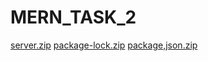 # MERN_TASK_2
[server.zip](https://github.com/khushia2512/MERN_TASK_2/files/9768566/server.zip)
[package-lock.zip](https://github.com/khushia2512/MERN_TASK_2/files/9768569/package-lock.zip)
[package,json.zip](https://github.com/khushia2512/MERN_TASK_2/files/9768572/package.json.zip)
